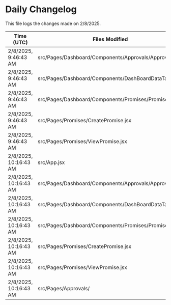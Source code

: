 # Daily Changelog

This file logs the changes made on 2/8/2025.

| Time (UTC)             | Files Modified                    | Changes (Addition/Deletion) |
|------------------------|-----------------------------------|-----------------------------|
| 2/8/2025, 9:46:43 AM | src/Pages/Dashboard/Components/Approvals/Approvals.jsx | 12 Additions & 6 Deletions |
| 2/8/2025, 9:46:43 AM | src/Pages/Dashboard/Components/DashBoardDataTable.jsx | 1 Additions & 1 Deletions |
| 2/8/2025, 9:46:43 AM | src/Pages/Dashboard/Components/Promises/Promises.jsx | 1 Additions & 1 Deletions |
| 2/8/2025, 9:46:43 AM | src/Pages/Promises/CreatePromise.jsx | 4 Additions & 7 Deletions |
| 2/8/2025, 9:46:43 AM | src/Pages/Promises/ViewPromise.jsx | 2 Additions & 2 Deletions |
| 2/8/2025, 10:16:43 AM | src/App.jsx | 2 Additions & 1 Deletions|
| 2/8/2025, 10:16:43 AM | src/Pages/Dashboard/Components/Approvals/Approvals.jsx | 12 Additions & 6 Deletions|
| 2/8/2025, 10:16:43 AM | src/Pages/Dashboard/Components/DashBoardDataTable.jsx | 8 Additions & 5 Deletions|
| 2/8/2025, 10:16:43 AM | src/Pages/Dashboard/Components/Promises/Promises.jsx | 2 Additions & 2 Deletions|
| 2/8/2025, 10:16:43 AM | src/Pages/Promises/CreatePromise.jsx | 173 Additions & 84 Deletions|
| 2/8/2025, 10:16:43 AM | src/Pages/Promises/ViewPromise.jsx | 169 Additions & 151 Deletions|
| 2/8/2025, 10:16:43 AM | src/Pages/Approvals/ | 0 Additions & 0 Deletions|
